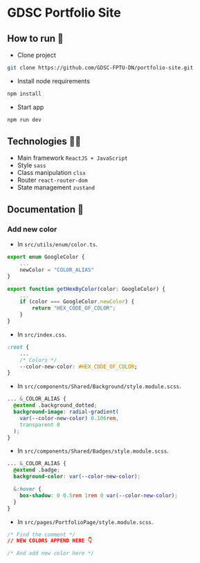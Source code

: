 # GDSC Portfolio Site

## How to run 🚀

- Clone project

```bash
git clone https://github.com/GDSC-FPTU-DN/portfolio-site.git
```

- Install node requirements

```bash
npm install
```

- Start app

```bash
npm run dev
```

## Technologies 🧑‍💻

- Main framework `ReactJS + JavaScript`
- Style `sass`
- Class manipulation `clsx`
- Router `react-router-dom`
- State management `zustand`

## Documentation 📃

### Add new color

- In `src/utils/enum/color.ts`.

```js
export enum GoogleColor {
    ...
    newColor = "COLOR_ALIAS"
}

export function getHexByColor(color: GoogleColor) {
    ...
    if (color === GoogleColor.newColor) {
        return "HEX_CODE_OF_COLOR";
    }
}
```

- In `src/index.css`.

```css
:root {
    ...
    /* Colors */
    --color-new-color: #HEX_CODE_OF_COLOR;
}
```

- In `src/components/Shared/Background/style.module.scss`.

```css
... &_COLOR_ALIAS {
  @extend .background_dotted;
  background-image: radial-gradient(
    var(--color-new-color) 0.106rem,
    transparent 0
  );
}
```

- In `src/components/Shared/Badges/style.module.scss`.

```css
... &_COLOR_ALIAS {
  @extend .badge;
  background-color: var(--color-new-color);

  &:hover {
    box-shadow: 0 0.5rem 1rem 0 var(--color-new-color);
  }
}
```

- In `src/pages/PortfolioPage/style.module.scss`.

```css
/* Find the comment */
// NEW COLORS APPEND HERE 👇

/* And add new color here */
```
